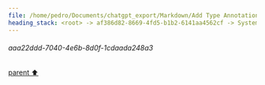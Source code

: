 ```yaml
---
file: /home/pedro/Documents/chatgpt_export/Markdown/Add Type Annotations to Meta.md
heading_stack: <root> -> af386d82-8669-4fd5-b1b2-6141aa4562cf -> System -> c2b49af7-74a2-4c92-a3e7-7d96aa50c9da -> System -> aaa24294-ad58-49fe-afce-ac71c5587460 -> User -> 42890c8a-58d9-4ccd-94b1-4878473cde35 -> Assistant -> 3e355077-7883-441e-a7ef-b2ee760764b2 -> Tool -> 52f1cc39-877e-4d9a-ac1b-c541879a08dd -> Assistant -> aaa297cf-5bd6-4e88-99ad-9565a3dcb295 -> User -> 2bf19926-04c4-4b5a-8ffa-177a1048e973 -> Assistant -> Potential Improvements: -> Alternative Approaches: -> aaa2dc72-e173-4e29-a3bf-a8f3afc99dbc -> User -> eef764cb-fb2f-4404-b894-e7fcc3fb26dc -> Assistant -> aaa22ddd-7040-4e6b-8d0f-1cdaada248a3
---
```

###### aaa22ddd-7040-4e6b-8d0f-1cdaada248a3
[parent ⬆️](#2bf19926-04c4-4b5a-8ffa-177a1048e973)
